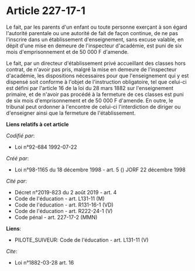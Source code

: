 # Article 227-17-1

Le fait, par les parents d'un enfant ou toute personne exerçant à son égard l'autorité parentale ou une autorité de fait de
façon continue, de ne pas l'inscrire dans un établissement d'enseignement, sans excuse valable, en dépit d'une mise en
demeure de l'inspecteur d'académie, est puni de six mois d'emprisonnement et de 50 000 F d'amende.

Le fait, par un directeur d'établissement privé accueillant des classes hors contrat, de n'avoir pas pris, malgré la mise en
demeure de l'inspecteur d'académie, les dispositions nécessaires pour que l'enseignement qui y est dispensé soit conforme à
l'objet de l'instruction obligatoire, tel que celui-ci est défini par l'article 16 de la loi du 28 mars 1882 sur
l'enseignement primaire, et de n'avoir pas procédé à la fermeture de ces classes est puni de six mois d'emprisonnement et de
50 000 F d'amende. En outre, le tribunal peut ordonner à l'encontre de celui-ci l'interdiction de diriger ou d'enseigner
ainsi que la fermeture de l'établissement.

**Liens relatifs à cet article**

_Codifié par_:

  - Loi n°92-684 1992-07-22

_Créé par_:

  - Loi n°98-1165 du 18 décembre 1998 - art. 5 () JORF 22 décembre 1998

_Cité par_:

  - Décret n°2019-823 du 2 août 2019 - art. 4
  - Code de l'éducation - art. L131-11 (M)
  - Code de l'éducation - art. R131-16-1 (VD)
  - Code de l'éducation - art. R222-24-1 (V)
  - Code pénal - art. 227-17-2 (MMN)

**Liens**:

  - PILOTE_SUIVEUR: Code de l'éducation - art. L131-11 (V)

_Cite_:

  - Loi n°1882-03-28 art. 16
